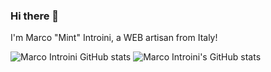 ### Hi there 👋
I'm Marco "Mint" Introini, a WEB artisan from Italy!

![Marco Introini GitHub stats](https://github-readme-stats.vercel.app/api/top-langs?username=marco-introini&hide=html,scss,stylus,blade,jupyter%20notebook,python,css,shell,batchfile,dockerfile,typescript&theme=transparent&show_icons=true)
![Marco Introini's GitHub stats](https://github-readme-stats.vercel.app/api?username=marco-introini&show_icons=true&theme=transparent)

